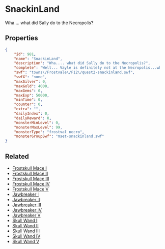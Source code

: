 # SnackinLand

Wha.... what did Sally do to the Necropolis?

## Properties

```json
{
    "id": 981,
    "name": "SnackinLand",
    "description": "Wha.... what did Sally do to the Necropolis?",
    "complete": "Well... Vayle is definitely not at the Necropolis...where is this Amethyst City that Sally's talking about though?",
    "swf": "towns\/Frostvale\/F12\/quest2-snackinland.swf",
    "swfX": "none",
    "maxSilver": 0,
    "maxGold": 4000,
    "maxGems": 0,
    "maxExp": 50000,
    "minTime": 0,
    "counter": 0,
    "extra": "",
    "dailyIndex": 0,
    "dailyReward": 0,
    "monsterMinLevel": 0,
    "monsterMaxLevel": 99,
    "monsterType": "frostval necro",
    "monsterGroupSwf": "mset-snackinland.swf"
}
```

## Related

- [Frostskull Mace I](../items/7906-frostskull-mace-i.md)
- [Frostskull Mace II](../items/7907-frostskull-mace-ii.md)
- [Frostskull Mace III](../items/7908-frostskull-mace-iii.md)
- [Frostskull Mace IV](../items/7909-frostskull-mace-iv.md)
- [Frostskull Mace V](../items/7910-frostskull-mace-v.md)
- [Jawbreaker I](../items/7911-jawbreaker-i.md)
- [Jawbreaker II](../items/7912-jawbreaker-ii.md)
- [Jawbreaker III](../items/7913-jawbreaker-iii.md)
- [Jawbreaker IV](../items/7914-jawbreaker-iv.md)
- [Jawbreaker V](../items/7915-jawbreaker-v.md)
- [Skull Wand I](../items/7916-skull-wand-i.md)
- [Skull Wand II](../items/7917-skull-wand-ii.md)
- [Skull Wand III](../items/7918-skull-wand-iii.md)
- [Skull Wand IV](../items/7919-skull-wand-iv.md)
- [Skull Wand V](../items/7920-skull-wand-v.md)


